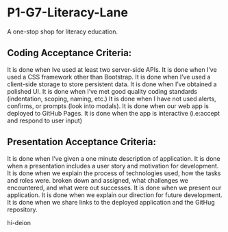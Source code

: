 # P1-G7-Literacy-Lane
A one-stop shop for literacy education.

## Coding Acceptance Criteria:

It is done when Ive used at least two server-side APIs.
It is done when I’ve used a CSS framework other than Bootstrap.
It is done when I’ve used a client-side storage to store persistent data.
It is done when I’ve obtained a polished UI.
It is done when I’ve met good quality coding standards (indentation, scoping, naming, etc.)
It is done when I have not used alerts, confirms, or prompts (look into modals).
It is done when our web app is deployed to GitHub Pages.
It is done when the app is interactive (i.e:accept and respond to user input)



## Presentation Acceptance Criteria:

It is done when I’ve given a one minute description of application.
It is done when a presentation includes a user story and motivation for development.
It is done when we explain the process of technologies used, how the tasks and roles were. broken down and assigned, what challenges we encountered, and what were out successes.
It is done when we present our application.
It is done when we explain our direction for future development.
It is done when we share links to the deployed application and the GitHug repository.


hi-deion